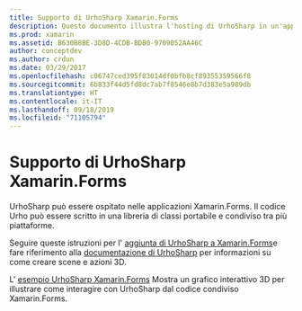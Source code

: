 ```yaml
---
title: Supporto di UrhoSharp Xamarin.Forms
description: Questo documento illustra l'hosting di UrhoSharp in un'applicazione Xamarin.Forms. Si collega a istruzioni e codice di esempio per eseguire questa operazione.
ms.prod: xamarin
ms.assetid: B630B8BE-3D8D-4CDB-BDB0-9709052AA46C
author: conceptdev
ms.author: crdun
ms.date: 03/29/2017
ms.openlocfilehash: c06747ced395f83014df0bfb8cf89355359566f8
ms.sourcegitcommit: 6b833f44d5fd8dc7ab7f8546e8b7d383e5a989db
ms.translationtype: HT
ms.contentlocale: it-IT
ms.lasthandoff: 09/18/2019
ms.locfileid: "71105794"
---
```

# <a name="urhosharp-xamarinforms-support"></a>Supporto di UrhoSharp Xamarin.Forms

UrhoSharp può essere ospitato nelle applicazioni Xamarin.Forms. Il codice Urho può essere scritto in una libreria di classi portabile e condiviso tra più piattaforme.

Seguire queste istruzioni per l' [aggiunta di UrhoSharp a Xamarin.Forms](~/xamarin-forms/user-interface/graphics/urhosharp.md)e fare riferimento alla [documentazione di UrhoSharp](~/graphics-games/urhosharp/using.md) per informazioni su come creare scene e azioni 3D.

L' [esempio UrhoSharp Xamarin.Forms](https://github.com/xamarin/urho-samples/tree/master/FormsSample) Mostra un grafico interattivo 3D per illustrare come interagire con UrhoSharp dal codice condiviso Xamarin.Forms.
